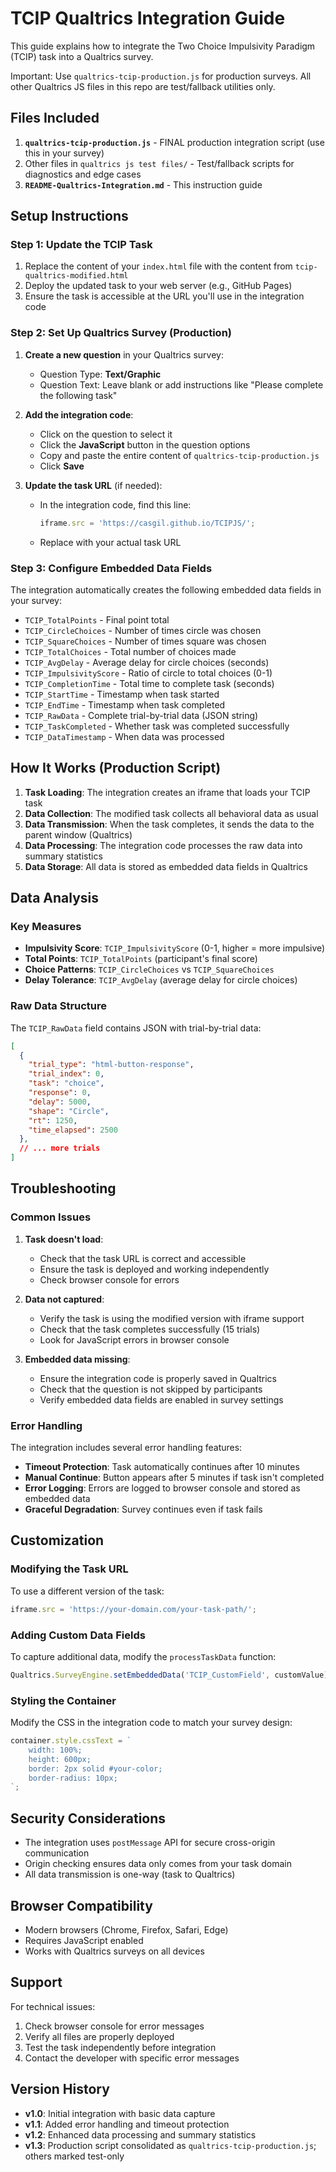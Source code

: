 # TCIP Qualtrics Integration Guide

This guide explains how to integrate the Two Choice Impulsivity Paradigm (TCIP) task into a Qualtrics survey.

Important: Use `qualtrics-tcip-production.js` for production surveys. All other Qualtrics JS files in this repo are test/fallback utilities only.

## Files Included

1. **`qualtrics-tcip-production.js`** - FINAL production integration script (use this in your survey)
2. Other files in `qualtrics js test files/` - Test/fallback scripts for diagnostics and edge cases
3. **`README-Qualtrics-Integration.md`** - This instruction guide

## Setup Instructions

### Step 1: Update the TCIP Task

1. Replace the content of your `index.html` file with the content from `tcip-qualtrics-modified.html`
2. Deploy the updated task to your web server (e.g., GitHub Pages)
3. Ensure the task is accessible at the URL you'll use in the integration code

### Step 2: Set Up Qualtrics Survey (Production)

1. **Create a new question** in your Qualtrics survey:
   - Question Type: **Text/Graphic**
   - Question Text: Leave blank or add instructions like "Please complete the following task"

2. **Add the integration code**:
   - Click on the question to select it
   - Click the **JavaScript** button in the question options
   - Copy and paste the entire content of `qualtrics-tcip-production.js`
   - Click **Save**

3. **Update the task URL** (if needed):
   - In the integration code, find this line:
     ```javascript
     iframe.src = 'https://casgil.github.io/TCIPJS/';
     ```
   - Replace with your actual task URL

### Step 3: Configure Embedded Data Fields

The integration automatically creates the following embedded data fields in your survey:

- `TCIP_TotalPoints` - Final point total
- `TCIP_CircleChoices` - Number of times circle was chosen  
- `TCIP_SquareChoices` - Number of times square was chosen
- `TCIP_TotalChoices` - Total number of choices made
- `TCIP_AvgDelay` - Average delay for circle choices (seconds)
- `TCIP_ImpulsivityScore` - Ratio of circle to total choices (0-1)
- `TCIP_CompletionTime` - Total time to complete task (seconds)
- `TCIP_StartTime` - Timestamp when task started
- `TCIP_EndTime` - Timestamp when task completed
- `TCIP_RawData` - Complete trial-by-trial data (JSON string)
- `TCIP_TaskCompleted` - Whether task was completed successfully
- `TCIP_DataTimestamp` - When data was processed

## How It Works (Production Script)

1. **Task Loading**: The integration creates an iframe that loads your TCIP task
2. **Data Collection**: The modified task collects all behavioral data as usual
3. **Data Transmission**: When the task completes, it sends the data to the parent window (Qualtrics)
4. **Data Processing**: The integration code processes the raw data into summary statistics
5. **Data Storage**: All data is stored as embedded data fields in Qualtrics

## Data Analysis

### Key Measures

- **Impulsivity Score**: `TCIP_ImpulsivityScore` (0-1, higher = more impulsive)
- **Total Points**: `TCIP_TotalPoints` (participant's final score)
- **Choice Patterns**: `TCIP_CircleChoices` vs `TCIP_SquareChoices`
- **Delay Tolerance**: `TCIP_AvgDelay` (average delay for circle choices)

### Raw Data Structure

The `TCIP_RawData` field contains JSON with trial-by-trial data:

```json
[
  {
    "trial_type": "html-button-response",
    "trial_index": 0,
    "task": "choice",
    "response": 0,
    "delay": 5000,
    "shape": "Circle",
    "rt": 1250,
    "time_elapsed": 2500
  },
  // ... more trials
]
```

## Troubleshooting

### Common Issues

1. **Task doesn't load**:
   - Check that the task URL is correct and accessible
   - Ensure the task is deployed and working independently
   - Check browser console for errors

2. **Data not captured**:
   - Verify the task is using the modified version with iframe support
   - Check that the task completes successfully (15 trials)
   - Look for JavaScript errors in browser console

3. **Embedded data missing**:
   - Ensure the integration code is properly saved in Qualtrics
   - Check that the question is not skipped by participants
   - Verify embedded data fields are enabled in survey settings

### Error Handling

The integration includes several error handling features:

- **Timeout Protection**: Task automatically continues after 10 minutes
- **Manual Continue**: Button appears after 5 minutes if task isn't completed
- **Error Logging**: Errors are logged to browser console and stored as embedded data
- **Graceful Degradation**: Survey continues even if task fails

## Customization

### Modifying the Task URL

To use a different version of the task:

```javascript
iframe.src = 'https://your-domain.com/your-task-path/';
```

### Adding Custom Data Fields

To capture additional data, modify the `processTaskData` function:

```javascript
Qualtrics.SurveyEngine.setEmbeddedData('TCIP_CustomField', customValue);
```

### Styling the Container

Modify the CSS in the integration code to match your survey design:

```javascript
container.style.cssText = `
    width: 100%;
    height: 600px;
    border: 2px solid #your-color;
    border-radius: 10px;
`;
```

## Security Considerations

- The integration uses `postMessage` API for secure cross-origin communication
- Origin checking ensures data only comes from your task domain
- All data transmission is one-way (task to Qualtrics)

## Browser Compatibility

- Modern browsers (Chrome, Firefox, Safari, Edge)
- Requires JavaScript enabled
- Works with Qualtrics surveys on all devices

## Support

For technical issues:

1. Check browser console for error messages
2. Verify all files are properly deployed
3. Test the task independently before integration
4. Contact the developer with specific error messages

## Version History

- **v1.0**: Initial integration with basic data capture
- **v1.1**: Added error handling and timeout protection
- **v1.2**: Enhanced data processing and summary statistics
- **v1.3**: Production script consolidated as `qualtrics-tcip-production.js`; others marked test-only
